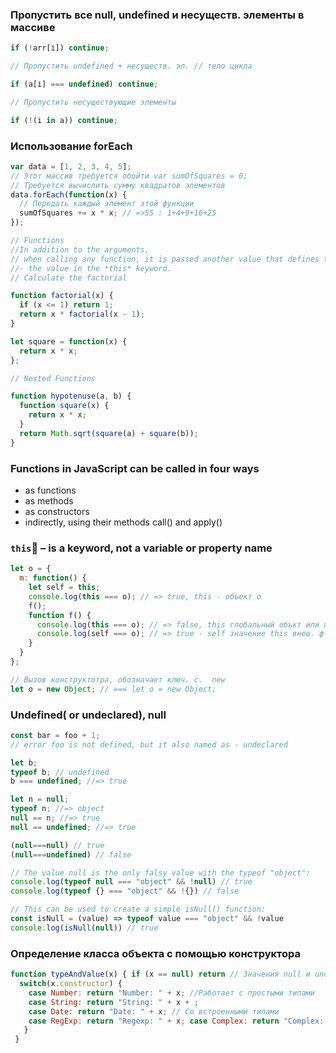 ### Пропустить все null, undefined и несуществ. элементы в массиве

```js
if (!arr[і]) continue;

// Пропустить undefined + несуществ. эл. // тело цикла

if (a[і] === undefined) continue;

// Пропустить несуществующие элементы

if (!(i in a)) continue;
```

### Использование forEach

```js
var data = [1, 2, 3, 4, 5];
// Этот массив требуется обойти var sumOfSquares = 0;
// Требуется вычислить сумму квадратов элементов
data.forEach(function(x) {
  // Передать каждый элемент этой функции
  sumOfSquares += х * х; // =>55 : 1+4+9+16+25
});

// Functions
//In addition to the arguments,
// when calling any function, it is passed another value that defines the context of the call
//- the value in the *this* keyword.
// Calculate the factorial

function factorial(x) {
  if (x <= 1) return 1;
  return x * factorial(x - 1);
}

let square = function(x) {
  return x * x;
};

// Nested Functions

function hypotenuse(a, b) {
  function square(x) {
    return x * x;
  }
  return Math.sqrt(square(a) + square(b));
}
```

### Functions in JavaScript can be called in four ways

- as functions
- as methods
- as constructors
- indirectly, using their methods call() and apply()

### `this` – is a keyword, not a variable or property name

```js
let o = {
  m: function() {
    let self = this;
    console.log(this === o); // => true, this - объект о
    f();
    function f() {
      console.log(this === o); // => false, this глобальный объкт или undefined
      console.log(self === o); // => true - self значение this внеш. ф-ции
    }
  }
};

// Вызов конструктотра, обозначает ключ. с.  new
let o = new Object; // === let o = new Object;
```

### Undefined( or undeclared), null

```js
const bar = foo + 1;
// error foo is not defined, but it also named as - undeclared

let b;
typeof b; // undefined
b === undefined; //=> true

let n = null;
typeof n; //=> object
null == n; //=> true
null == undefined; //=> true

(null===null) // true
(null===undefined) // false

// The value null is the only falsy value with the typeof "object":
console.log(typeof null === "object" && !null) // true
console.log(typeof {} === "object" && !{}) // false

// This can be used to create a simple isNull() function:
const isNull = (value) => typeof value === "object" && !value
console.log(isNull(null)) // true
```

### Определение класса объекта с помощью конструктора

```js
function typeAndValue(x) { if (х == null) return // Значения null и undefined не имеют конструкт.
  switch(x.constructor) {
    case Number: return "Number: " + x; //Работает с простыми типами
    case String: return "String: " + x + ;
    case Date: return "Date: " + x; // Со встроенными типами
    case RegExp: return "Regexp: " + x; case Complex: return "Complex: " + x; // И с пользовательскими типами
   }
 }
